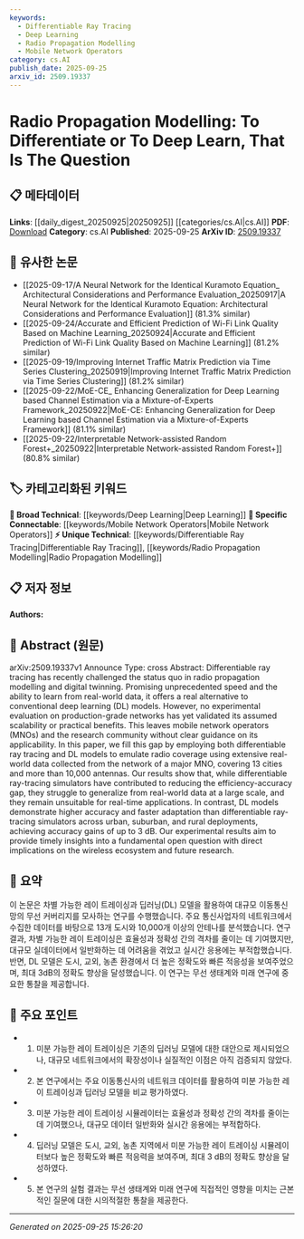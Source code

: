 ```yaml
---
keywords:
  - Differentiable Ray Tracing
  - Deep Learning
  - Radio Propagation Modelling
  - Mobile Network Operators
category: cs.AI
publish_date: 2025-09-25
arxiv_id: 2509.19337
---
```


<!-- KEYWORD_LINKING_METADATA:
{
  "processed_timestamp": "2025-09-25T15:26:20.081850",
  "vocabulary_version": "1.0",
  "selected_keywords": [
    "Differentiable Ray Tracing",
    "Deep Learning",
    "Radio Propagation Modelling",
    "Mobile Network Operators"
  ],
  "rejected_keywords": [],
  "similarity_scores": {
    "Differentiable Ray Tracing": 0.78,
    "Deep Learning": 0.85,
    "Radio Propagation Modelling": 0.77,
    "Mobile Network Operators": 0.72
  },
  "extraction_method": "AI_prompt_based",
  "budget_applied": true,
  "candidates_json": {
    "candidates": [
      {
        "surface": "Differentiable Ray Tracing",
        "canonical": "Differentiable Ray Tracing",
        "aliases": [
          "Differentiable Ray-Tracing"
        ],
        "category": "unique_technical",
        "rationale": "This term represents a novel approach in radio propagation modeling, distinct from conventional methods, and is central to the paper's findings.",
        "novelty_score": 0.75,
        "connectivity_score": 0.65,
        "specificity_score": 0.85,
        "link_intent_score": 0.78
      },
      {
        "surface": "Deep Learning",
        "canonical": "Deep Learning",
        "aliases": [
          "DL"
        ],
        "category": "broad_technical",
        "rationale": "Deep Learning is a foundational technology discussed in the paper, providing a comparative baseline for differentiable ray tracing.",
        "novelty_score": 0.4,
        "connectivity_score": 0.9,
        "specificity_score": 0.6,
        "link_intent_score": 0.85
      },
      {
        "surface": "Radio Propagation Modelling",
        "canonical": "Radio Propagation Modelling",
        "aliases": [
          "Radio Propagation Modeling"
        ],
        "category": "unique_technical",
        "rationale": "This is a key domain-specific term that encapsulates the primary focus of the research, linking to broader wireless communication studies.",
        "novelty_score": 0.68,
        "connectivity_score": 0.7,
        "specificity_score": 0.8,
        "link_intent_score": 0.77
      },
      {
        "surface": "Mobile Network Operators",
        "canonical": "Mobile Network Operators",
        "aliases": [
          "MNOs"
        ],
        "category": "specific_connectable",
        "rationale": "MNOs are the primary stakeholders impacted by the research, providing a practical context for the study's implications.",
        "novelty_score": 0.55,
        "connectivity_score": 0.75,
        "specificity_score": 0.7,
        "link_intent_score": 0.72
      }
    ],
    "ban_list_suggestions": [
      "real-world data",
      "production-grade networks"
    ]
  },
  "decisions": [
    {
      "candidate_surface": "Differentiable Ray Tracing",
      "resolved_canonical": "Differentiable Ray Tracing",
      "decision": "linked",
      "scores": {
        "novelty": 0.75,
        "connectivity": 0.65,
        "specificity": 0.85,
        "link_intent": 0.78
      }
    },
    {
      "candidate_surface": "Deep Learning",
      "resolved_canonical": "Deep Learning",
      "decision": "linked",
      "scores": {
        "novelty": 0.4,
        "connectivity": 0.9,
        "specificity": 0.6,
        "link_intent": 0.85
      }
    },
    {
      "candidate_surface": "Radio Propagation Modelling",
      "resolved_canonical": "Radio Propagation Modelling",
      "decision": "linked",
      "scores": {
        "novelty": 0.68,
        "connectivity": 0.7,
        "specificity": 0.8,
        "link_intent": 0.77
      }
    },
    {
      "candidate_surface": "Mobile Network Operators",
      "resolved_canonical": "Mobile Network Operators",
      "decision": "linked",
      "scores": {
        "novelty": 0.55,
        "connectivity": 0.75,
        "specificity": 0.7,
        "link_intent": 0.72
      }
    }
  ]
}
-->

# Radio Propagation Modelling: To Differentiate or To Deep Learn, That Is The Question

## 📋 메타데이터

**Links**: [[daily_digest_20250925|20250925]] [[categories/cs.AI|cs.AI]]
**PDF**: [Download](https://arxiv.org/pdf/2509.19337.pdf)
**Category**: cs.AI
**Published**: 2025-09-25
**ArXiv ID**: [2509.19337](https://arxiv.org/abs/2509.19337)

## 🔗 유사한 논문
- [[2025-09-17/A Neural Network for the Identical Kuramoto Equation_ Architectural Considerations and Performance Evaluation_20250917|A Neural Network for the Identical Kuramoto Equation: Architectural Considerations and Performance Evaluation]] (81.3% similar)
- [[2025-09-24/Accurate and Efficient Prediction of Wi-Fi Link Quality Based on Machine Learning_20250924|Accurate and Efficient Prediction of Wi-Fi Link Quality Based on Machine Learning]] (81.2% similar)
- [[2025-09-19/Improving Internet Traffic Matrix Prediction via Time Series Clustering_20250919|Improving Internet Traffic Matrix Prediction via Time Series Clustering]] (81.2% similar)
- [[2025-09-22/MoE-CE_ Enhancing Generalization for Deep Learning based Channel Estimation via a Mixture-of-Experts Framework_20250922|MoE-CE: Enhancing Generalization for Deep Learning based Channel Estimation via a Mixture-of-Experts Framework]] (81.1% similar)
- [[2025-09-22/Interpretable Network-assisted Random Forest+_20250922|Interpretable Network-assisted Random Forest+]] (80.8% similar)

## 🏷️ 카테고리화된 키워드
**🧠 Broad Technical**: [[keywords/Deep Learning|Deep Learning]]
**🔗 Specific Connectable**: [[keywords/Mobile Network Operators|Mobile Network Operators]]
**⚡ Unique Technical**: [[keywords/Differentiable Ray Tracing|Differentiable Ray Tracing]], [[keywords/Radio Propagation Modelling|Radio Propagation Modelling]]

## 📋 저자 정보

**Authors:** 

## 📄 Abstract (원문)

arXiv:2509.19337v1 Announce Type: cross 
Abstract: Differentiable ray tracing has recently challenged the status quo in radio propagation modelling and digital twinning. Promising unprecedented speed and the ability to learn from real-world data, it offers a real alternative to conventional deep learning (DL) models. However, no experimental evaluation on production-grade networks has yet validated its assumed scalability or practical benefits. This leaves mobile network operators (MNOs) and the research community without clear guidance on its applicability. In this paper, we fill this gap by employing both differentiable ray tracing and DL models to emulate radio coverage using extensive real-world data collected from the network of a major MNO, covering 13 cities and more than 10,000 antennas. Our results show that, while differentiable ray-tracing simulators have contributed to reducing the efficiency-accuracy gap, they struggle to generalize from real-world data at a large scale, and they remain unsuitable for real-time applications. In contrast, DL models demonstrate higher accuracy and faster adaptation than differentiable ray-tracing simulators across urban, suburban, and rural deployments, achieving accuracy gains of up to 3 dB. Our experimental results aim to provide timely insights into a fundamental open question with direct implications on the wireless ecosystem and future research.

## 📝 요약

이 논문은 차별 가능한 레이 트레이싱과 딥러닝(DL) 모델을 활용하여 대규모 이동통신망의 무선 커버리지를 모사하는 연구를 수행했습니다. 주요 통신사업자의 네트워크에서 수집한 데이터를 바탕으로 13개 도시와 10,000개 이상의 안테나를 분석했습니다. 연구 결과, 차별 가능한 레이 트레이싱은 효율성과 정확성 간의 격차를 줄이는 데 기여했지만, 대규모 실데이터에서 일반화하는 데 어려움을 겪었고 실시간 응용에는 부적합했습니다. 반면, DL 모델은 도시, 교외, 농촌 환경에서 더 높은 정확도와 빠른 적응성을 보여주었으며, 최대 3dB의 정확도 향상을 달성했습니다. 이 연구는 무선 생태계와 미래 연구에 중요한 통찰을 제공합니다.

## 🎯 주요 포인트

- 1. 미분 가능한 레이 트레이싱은 기존의 딥러닝 모델에 대한 대안으로 제시되었으나, 대규모 네트워크에서의 확장성이나 실질적인 이점은 아직 검증되지 않았다.
- 2. 본 연구에서는 주요 이동통신사의 네트워크 데이터를 활용하여 미분 가능한 레이 트레이싱과 딥러닝 모델을 비교 평가하였다.
- 3. 미분 가능한 레이 트레이싱 시뮬레이터는 효율성과 정확성 간의 격차를 줄이는 데 기여했으나, 대규모 데이터 일반화와 실시간 응용에는 부적합하다.
- 4. 딥러닝 모델은 도시, 교외, 농촌 지역에서 미분 가능한 레이 트레이싱 시뮬레이터보다 높은 정확도와 빠른 적응력을 보여주며, 최대 3 dB의 정확도 향상을 달성하였다.
- 5. 본 연구의 실험 결과는 무선 생태계와 미래 연구에 직접적인 영향을 미치는 근본적인 질문에 대한 시의적절한 통찰을 제공한다.


---

*Generated on 2025-09-25 15:26:20*